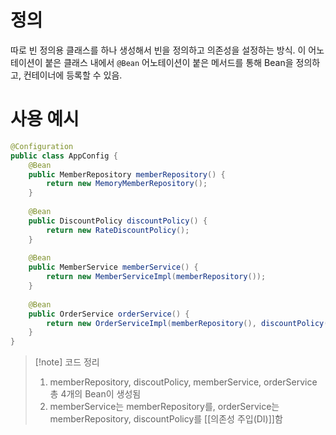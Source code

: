 # 정의

따로 빈 정의용 클래스를 하나 생성해서 빈을 정의하고 의존성을 설정하는 방식.
이 어노테이션이 붙은 클래스 내에서 `@Bean` 어노테이션이 붙은 메서드를 통해 Bean을 정의하고, 컨테이너에 등록할 수 있음.

# 사용 예시
```java
@Configuration 
public class AppConfig {  
    @Bean  
    public MemberRepository memberRepository() {  
        return new MemoryMemberRepository();  
    }  
  
    @Bean  
    public DiscountPolicy discountPolicy() {  
        return new RateDiscountPolicy();  
    }  
  
    @Bean  
    public MemberService memberService() {  
        return new MemberServiceImpl(memberRepository());  
    }  
  
    @Bean  
    public OrderService orderService() {  
        return new OrderServiceImpl(memberRepository(), discountPolicy());  
    }  
}
```
> [!note] 코드 정리
> 1. memberRepository, discoutPolicy, memberService, orderService 총 4개의 Bean이 생성됨
> 2. memberService는 memberRepository를, orderService는 memberRepository, discountPolicy를 [[의존성 주입(DI)]]함